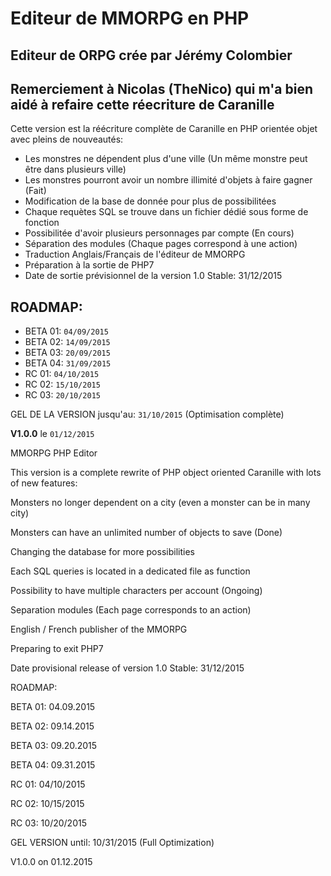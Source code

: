 # Editeur de MMORPG en PHP

## Editeur de ORPG crée par Jérémy Colombier

## Remerciement à Nicolas (TheNico) qui m'a bien aidé à refaire cette réecriture de Caranille
 
Cette version est la réécriture complète de Caranille en PHP orientée objet avec pleins de nouveautés:

 * Les monstres ne dépendent plus d'une ville (Un même monstre peut être dans plusieurs ville)
 * Les monstres pourront avoir un nombre illimité d'objets à faire gagner (Fait)
 * Modification de la base de donnée pour plus de possibilitées
 * Chaque requètes SQL se trouve dans un fichier dédié sous forme de fonction
 * Possibilitée d'avoir plusieurs personnages par compte (En cours)
 * Séparation des modules (Chaque pages correspond à une action)
 * Traduction Anglais/Français de l'éditeur de MMORPG
 * Préparation à la sortie de PHP7
 * Date de sortie prévisionnel de la version 1.0 Stable: 31/12/2015

## ROADMAP:

 * BETA 01: `04/09/2015`
 * BETA 02: `14/09/2015`
 * BETA 03: `20/09/2015`
 * BETA 04: `31/09/2015`
 * RC 01: `04/10/2015`
 * RC 02: `15/10/2015`
 * RC 03: `20/10/2015`

GEL DE LA VERSION jusqu'au: `31/10/2015` (Optimisation complète)

**V1.0.0** le `01/12/2015`

MMORPG PHP Editor

This version is a complete rewrite of PHP object oriented Caranille with lots of new features:


Monsters no longer dependent on a city (even a monster can be in many city)

Monsters can have an unlimited number of objects to save (Done)

Changing the database for more possibilities

Each SQL queries is located in a dedicated file as function

Possibility to have multiple characters per account (Ongoing)

Separation modules (Each page corresponds to an action)

English / French publisher of the MMORPG

Preparing to exit PHP7

Date provisional release of version 1.0 Stable: 31/12/2015

ROADMAP:


BETA 01: 04.09.2015

BETA 02: 09.14.2015

BETA 03: 09.20.2015

BETA 04: 09.31.2015

RC 01: 04/10/2015

RC 02: 10/15/2015

RC 03: 10/20/2015

GEL VERSION until: 10/31/2015 (Full Optimization)

V1.0.0 on 01.12.2015
